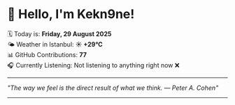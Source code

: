 # 👋 Hello, I'm Kekn9ne!

🗓️ Today is: **Friday, 29 August 2025**  
🌤️ Weather in Istanbul: **☀️   +29°C**  
📊 GitHub Contributions: **77**  
🎧 Currently Listening: Not listening to anything right now ❌

---

_"The way we feel is the direct result of what we think. — *Peter A. Cohen*"_

---
